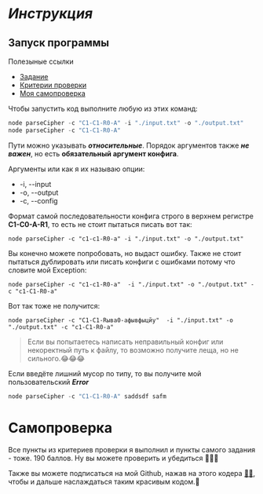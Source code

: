 # *Инструкция*

## Запуск программы ##
 Полезыные ссылки
 + [Задание](https://github.com/rolling-scopes-school/basic-nodejs-course/blob/master/descriptions/ciphering-cli-tool.md)
 + [Критерии проверки](https://github.com/rolling-scopes-school/basic-nodejs-course/blob/master/cross-check/ciphering-cli-tool.md)
 + [Моя самопроверка](#self-test)

Чтобы запустить код выполните любую из этих команд:

```javascript
node parseCipher -c "C1-C1-R0-A" -i "./input.txt" -o "./output.txt"
node parseCipher -c "C1-C1-R0-A"
```
Пути можно указывать ***относительные***. Порядок аргументов также ***не важен***, но есть **обязательный аргумент конфига**. 

Аргументы или как я их называю опции:
+ -i, --input
+ -o, --output
+ -c, --config

Формат самой последовательности конфига строго в верхнем регистре **C1-C0-A-R1**, то есть не стоит пытаться писать вот так:
``` 
node parseCipher -c "с1-с1-R0-a" -i "./input.txt" -o "./output.txt"
```

Вы конечно можете попробовать, но выдаст ошибку. Также не стоит пытаться дублировать или писать конфиги с ошибками потому что словите мой Exсeption:

``` 
node parseCipher -c "с1-с1-R0-a"  -i "./input.txt" -o "./output.txt" -c "с1-C1-R0-a"
```
Вот так тоже не получится:
``` 
node parseCipher -c "С1-С1-Rыва0-aфывфыцйу"  -i "./input.txt" -o "./output.txt" -c "с1-C1-R0-a"
```
<a id="self-test"></a>
>Если вы попытаетесь написать неправильный конфиг или некоректный путь к файлу, то возможно получите леща, но не сильного.😂😂😂

Если введёте лишний мусор по типу, то вы получите мой пользовательский __***Error***__
```javascript
node parseCipher -c "C1-C1-R0-A" saddsdf safm 
```

# Самопроверка #

Все пункты из критериев проверки я выполнил и пункты самого задания - тоже. 190 баллов. Ну вы можете проверить и убедиться 🥳🥳🥳

Также вы можете подписаться на мой Github, нажав на этого кодера [👨‍💻](https://github.com/Mario2280), чтобы и дальше наслаждаться таким красивым кодом.👋

